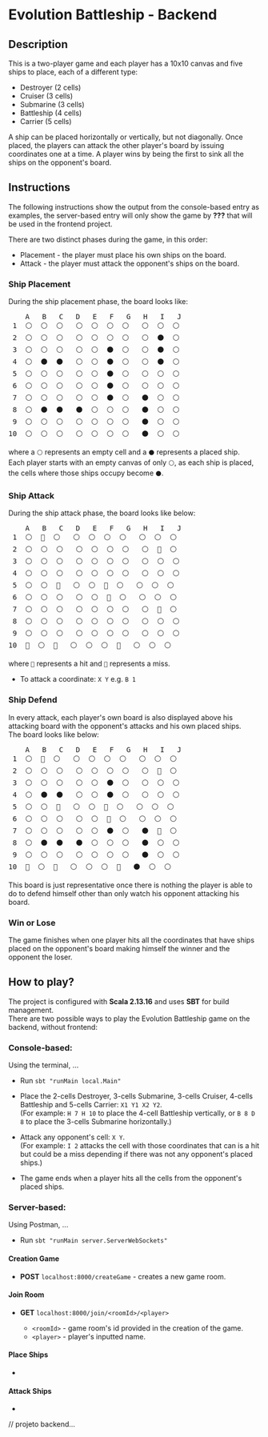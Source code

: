 # Evolution Battleship - Backend


## Description
This is a two-player game and each player has a 10x10 canvas and five ships to place, each of a different type:

- Destroyer (2 cells)
- Cruiser (3 cells)
- Submarine (3 cells)
- Battleship (4 cells)
- Carrier (5 cells)

A ship can be placed horizontally or vertically, but not diagonally. Once placed, the players can attack the other player's board by issuing coordinates one at a time. A player wins by being the first to sink all the ships on the opponent's board.


## Instructions
The following instructions show the output from the console-based entry as examples, the server-based entry will only show the game by **???** that will be used in the frontend project.

There are two distinct phases during the game, in this order:
* Placement - the player must place his own ships on the board.
* Attack - the player must attack the opponent's ships on the board.

### Ship Placement
During the ship placement phase, the board looks like:  

<pre>
    A   B   C   D   E   F   G   H   I   J  
 1  ⚪  ⚪  ⚪   ⚪  ⚪  ⚪  ⚪   ⚪  ⚪  ⚪
 2  ⚪  ⚪  ⚪   ⚪  ⚪  ⚪  ⚪   ⚪  ⚫  ⚪
 3  ⚪  ⚪  ⚪   ⚪  ⚪  ⚫  ⚪   ⚪  ⚫  ⚪
 4  ⚪  ⚫  ⚫   ⚪  ⚪  ⚫  ⚪   ⚪  ⚫  ⚪
 5  ⚪  ⚪  ⚪   ⚪  ⚪  ⚫  ⚪   ⚪  ⚪  ⚪
 6  ⚪  ⚪  ⚪   ⚪  ⚪  ⚫  ⚪   ⚪  ⚪  ⚪
 7  ⚪  ⚪  ⚪   ⚪  ⚪  ⚫  ⚪   ⚫  ⚪  ⚪
 8  ⚪  ⚫  ⚫   ⚫  ⚪  ⚪  ⚪   ⚫  ⚪  ⚪
 9  ⚪  ⚪  ⚪   ⚪  ⚪  ⚪  ⚪   ⚫  ⚪  ⚪
10  ⚪  ⚪  ⚪   ⚪  ⚪  ⚪  ⚪   ⚫  ⚪  ⚪
</pre>

where a `⚪` represents an empty cell and a `⚫` represents a placed ship.
<br>
Each player starts with an empty canvas of only `⚪`, as each ship is placed, the cells where those ships occupy become `⚫`.


### Ship Attack
During the ship attack phase, the board looks like below:
<pre>
    A   B   C   D   E   F   G   H   I   J
 1  ⚪  🔵  ⚪   ⚪  ⚪  ⚪  ⚪   ⚪  ⚪  ⚪
 2  ⚪  ⚪  ⚪   ⚪  ⚪  ⚪  ⚪   ⚪  🔴  ⚪
 3  ⚪  ⚪  ⚪   ⚪  ⚪  ⚪  ⚪   ⚪  ⚪  ⚪
 4  ⚪  ⚪  ⚪   ⚪  ⚪  ⚪  ⚪   ⚪  ⚪  ⚪
 5  ⚪  ⚪  🔵   ⚪  ⚪  🔴  ⚪   ⚪  ⚪  ⚪
 6  ⚪  ⚪  ⚪   ⚪  ⚪  🔴  ⚪   ⚪  ⚪  ⚪
 7  ⚪  ⚪  ⚪   ⚪  ⚪  ⚪  ⚪   ⚪  🔵  ⚪
 8  ⚪  ⚪  ⚪   ⚪  ⚪  ⚪  ⚪   ⚪  ⚪  ⚪
 9  ⚪  ⚪  ⚪   ⚪  ⚪  ⚪  ⚪   ⚪  ⚪  ⚪
10  🔵  ⚪  🔵   ⚪  ⚪  ⚪  🔵   ⚪  ⚪  ⚪
</pre>

where `🔴` represents a hit and `🔵` represents a miss.

* To attack a coordinate: `X Y` e.g. `B 1`


### Ship Defend
In every attack, each player's own board is also displayed above his attacking board with the opponent's attacks and his own placed ships.
<br>
The board looks like below:
<pre>
    A   B   C   D   E   F   G   H   I   J  
 1  ⚪  🔵  ⚪   ⚪  ⚪  ⚪  ⚪   ⚪  ⚪  ⚪
 2  ⚪  ⚪  ⚪   ⚪  ⚪  ⚪  ⚪   ⚪  🔴  ⚪
 3  ⚪  ⚪  ⚪   ⚪  ⚪  ⚫  ⚪   ⚪  ⚪  ⚪
 4  ⚪  ⚫  ⚫   ⚪  ⚪  ⚫  ⚪   ⚪  ⚪  ⚪
 5  ⚪  ⚪  🔵   ⚪  ⚪  🔴  ⚪   ⚪  ⚪  ⚪
 6  ⚪  ⚪  ⚪   ⚪  ⚪  🔴  ⚪   ⚪  ⚪  ⚪
 7  ⚪  ⚪  ⚪   ⚪  ⚪  ⚫  ⚪   ⚫  🔵  ⚪
 8  ⚪  ⚫  ⚫   ⚫  ⚪  ⚪  ⚪   ⚫  ⚪  ⚪
 9  ⚪  ⚪  ⚪   ⚪  ⚪  ⚪  ⚪   ⚫  ⚪  ⚪
10  🔵  ⚪  🔵   ⚪  ⚪  ⚪  🔵   ⚫  ⚪  ⚪
</pre>

This board is just representative once there is nothing the player is able to do to defend himself other than only watch his opponent attacking his board.


### Win or Lose
The game finishes when one player hits all the coordinates that have ships placed on the opponent's board making himself the winner and the opponent the loser.


## How to play?
The project is configured with **Scala 2.13.16** and uses **SBT** for build management.
<br> There are two possible ways to play the Evolution Battleship game on the backend, without frontend:

### Console-based:
Using the terminal, ...

* Run `sbt "runMain local.Main"`
  
* Place the 2-cells Destroyer, 3-cells Submarine, 3-cells Cruiser, 4-cells Battleship and 5-cells Carrier: `X1 Y1 X2 Y2`.
<br> (For example: `H 7 H 10` to place the 4-cell Battleship vertically, or `B 8 D 8` to place the 3-cells Submarine horizontally.)

* Attack any opponent's cell: `X Y`.
<br> (For example: `I 2` attacks the cell with those coordinates that can is a hit but could be a miss depending if there was not any opponent's placed ships.)

* The game ends when a player hits all the cells from the opponent's placed ships.


### Server-based:
Using Postman, ...

* Run `sbt "runMain server.ServerWebSockets"`

#### Creation Game

* **POST** `localhost:8000/createGame` - creates a new game room.

#### Join Room

* **GET** `localhost:8000/join/<roomId>/<player>`

    - `<roomId>` - game room's id provided in the creation of the game.
    - `<player>` - player's inputted name.

#### Place Ships

* 

#### Attack Ships

* 


// projeto backend...